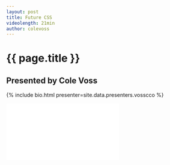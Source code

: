 ```yaml
---
layout: post
title: Future CSS
videolength: 21min
author: colevoss
---
```


# {{ page.title }}

## Presented by Cole Voss

{% include bio.html presenter=site.data.presenters.vosscco %}

<div class="fluid-width-video-wrapper"><iframe src="//www.youtube.com/embed/pphi9P4dyYk" frameborder="0" allowfullscreen></iframe></div>
